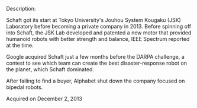 Description:

Schaft got its start at Tokyo University's Jouhou System Kougaku (JSK) Laboratory before becoming a private company in 2013. Before spinning off into Schaft, the JSK Lab developed and patented a new motor that provided humanoid robots with better strength and balance, IEEE Spectrum reported at the time.

Google acquired Schaft just a few months before the DARPA challenge,  a contest to see which team can create the best disaster-response robot on the planet, which Schaft dominated.

After failing to find a buyer, Alphabet shut down the company focused on bipedal robots.

Acquired on December 2, 2013